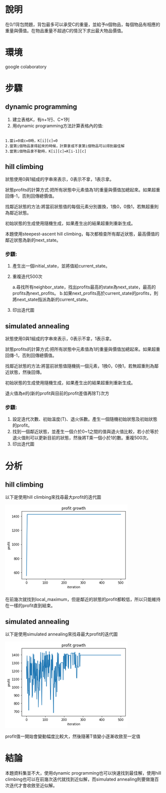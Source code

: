 # 說明
在0/1背包問題，背包最多可以承受C的重量，並給予n個物品，每個物品有相應的重量與價值。在物品重量不超過C的情況下求出最大物品價值。

# 環境
google colaboratory

# 步驟
## dynamic programming
1. 建立表格K，有n+1行、C+1列
2. 用dynamic programming方法計算表格內的值:
##
    1.當i=0或c=0時，K[i][c]=0
    2.當第i個物品拿得起來的時候，計算拿或不拿第i個物品可以得到最佳解
    3.當第i個物品拿不動時，K[i][c]=K[i-1][c]

## hill climbing
狀態使用0與1組成的字串來表示，0表示不拿，1表示拿。

狀態profits的計算方式:把所有狀態中元素值為1的重量與價值加總起來。如果超重回傳-1，否則回傳總價值。

找鄰近狀態的方法:將當前狀態值的每個元素分別置換，1換0，0換1，若無超重則為鄰近狀態。

初始狀態的生成使用隨機生成，如果產生出的結果超重則重新生成。

本題使用steepest-ascent hill climbing，每次都檢查所有鄰近狀態，最高價值的鄰近狀態為新的next_state。

### 步驟:
1. 產生出一個initial_state，並將值給current_state。
2. 重複迭代500次

    a.尋找所有neighbor_state，找出profits最高的state為next_state，最高的profits為next_profits。
    b.如果next_profits高於current_state的profits，則將next_state指派為新的current_state。
3. 印出迭代圖

## simulated annealing
狀態使用0與1組成的字串來表示，0表示不拿，1表示拿。

狀態profits的計算方式:把所有狀態中元素值為1的重量與價值加總起來。如果超重回傳-1，否則回傳總價值。

找鄰近狀態的方法:將當前狀態值隨機挑一個元素，1換0，0換1，若無超重則為鄰近狀態，然後回傳。

初始狀態的生成使用隨機生成，如果產生出的結果超重則重新生成。

退火值為e的(新的profit與目前的profit差值再除T)次方

### 步驟:
1. 設定迭代次數、初始溫度(T)、退火係數。產生一個隨機初始狀態及初始狀態的profit。
2. 找到一個鄰近狀態，並產生一個介於0~1之間的值與退火值比較，若小於等於退火值則可以更新目前的狀態，然後將T乘一個小於1的數。重複500次。
3. 印出迭代圖

# 分析
## hill climbing
以下是使用hill climbing來找尋最大profit的迭代圖

![](./images/hill_climbing_profits.png)

在前幾次就找到local_maximum，但是鄰近的狀態的profit都較低，所以只能維持在一樣的profit直到結束。
## simulated annealing
以下是使用simulated annealing來找尋最大profit的迭代圖

![](./images/simulated_annealing_profits.png)

profit值一開始會變動幅度比較大，然後隨著T值變小逐漸收斂至一定值
# 結論
本題資料集並不大，使用dynamic programming也可以快速找到最佳解，使用hill climbing也可以在前幾次迭代就找到近似解，而simulated annealing則要做幾百次迭代才會收斂至近似解。